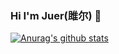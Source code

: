 ### Hi I'm Juer(雎尔) 👋


[![Anurag's github stats](https://github-readme-stats.vercel.app/api?username=Guohao8)](https://github.com/anuraghazra/github-readme-stats)
